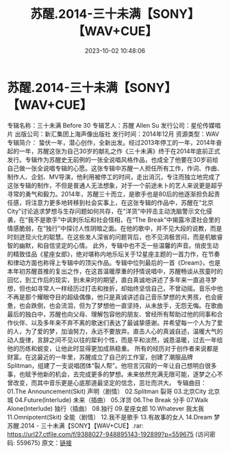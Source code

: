﻿---
title: 苏醒.2014-三十未满【SONY】【WAV+CUE】
date: 2023-10-02 10:48:06
categories: WAV车载音乐、镜像
tags: 华语中文
---
# 苏醒.2014-三十未满【SONY】【WAV+CUE】

专辑名称：三十未满 Before 30
专辑艺人：苏醒 Allen Su
发行公司：星伦传媒唱片
出版公司：新汇集团上海声像出版社
发行时间：2014年12月
资源类型：WAV
专辑简介：
蛰伏一年，潜心创作，全新出发。经过2013年停工的一年，2014年奋起的一年，苏醒这张为自己30岁的献礼之作《三十未满》终于在2014年底前正式发行。专辑作为苏醒史无前例的一张全说唱风格作品，也成全了他要在30岁前给自己做一张全说唱专辑的心愿。这张专辑中苏醒一人担任所有工作，作词、作曲、制作人、企划、MV导演，他利用被停工的时间，走出消沉，专注而独立地完成了这张专辑的制作，不但是普通人无法想象，对于一个前途未卜的艺人来说更是超乎寻常的勇气和毅力。2014年，苏醒三十而立，是歌手也是80后的他逐渐担负起责任感，将注意力更多地转移到社会实事上，在这张专辑的作品中，苏醒在“北京City”讨论追求梦想与生存问题如何共存，在“洋货”中抨击主动洗脑警示文化侵袭，在“我不是歌手”中讽刺乐坛和社会怪相，在“The
Break”中揭露冷漠社会里的情感脆弱，在“独行”中探讨人性阴暗之面。在他的歌中，并不见大段的说教，而是时刻迸现火化的聪慧。在这些发人深省的问题背后，也不见消极苦闷，而是机敏睿智的幽默，和自信坚定的心情。
此外，专辑中也不乏一些温馨的声音。俏皮生动的精致佳品《星座女郎》，绝对堪称内地乐坛关于12星座主题的一首力作，在节奏和律动方面也称得上专辑中的顶尖作品。专辑中位列最后的一首《Dream》，也是本年初苏醒首推的复出之作，在这首温暖厚重的抒情说唱中，苏醒畅谈从孩童时的回忆，到工作后的现实，到未来时的期望，直白真诚地讲述了多年来一直追寻梦想，但也如寻常人一样经历过打击和挫折，却始终坚信自己，不曾动摇。音乐中他不再是那个耀眼夺目的超级偶像，他只是真诚讲述自己音乐梦想的大男孩，也会疲惫，也会跌倒，也会流泪，但为了梦想他一直坚持，从未放手，无怨无悔。在歌曲最后的独白中，苏醒也向父母、理解包容他的朋友、曾经所有帮助过他的同事和合作伙伴、以及多年来不弃不离的歌迷们表达了最诚挚感谢。并希望每一个人为了爱的人，为了爱的梦，加油努力，永远不要放弃。直击人心的真诚自述，温暖大气的动人旋律，言辞之间不见以往的犀利个性，而是平和淡然，诚恳温暖，过去一年给他的历练和蜕变，让他此时显得更加成熟稳重。
所有的经历对于创作者来说都是财富。在这最近的一年里，苏醒成立了自己的工作室，创建了潮服品牌Splitman，组建了一支说唱团体“裂人帮”。他坦言沉寂的一年让自己想明白很多事，也赋予他新的机会，去完成更多的梦想。未来依然充满无限可能，逐梦之心不曾改变，而其中音乐更是心底那道最坚定的信念，茁壮而洪大。
专辑曲目：
01.The Announcement(Skit) 声明（剧情）
02.Splitman 裂哥
03.北京City 北京城
04.Future(Interlude) 未来（插曲）
05.洋货
06.The Break 分手
07.Walk Alone(Interlude) 独行（插曲）
08.独行
09.星座女郎
10.Whatever 我太我
11.Omnipotent(Skit) 全能（剧情）
12.我不是歌手
13.有故事的女人
14.Dream 梦
苏醒.2014 - 三十未满【SONY】【WAV+CUE】.rar: https://url27.ctfile.com/f/9388027-948895143-192899?p=559675
(访问密码: 559675)
原文：[链接](https://blog.sina.com.cn/s/blog_1647c7e76010313l1.html)